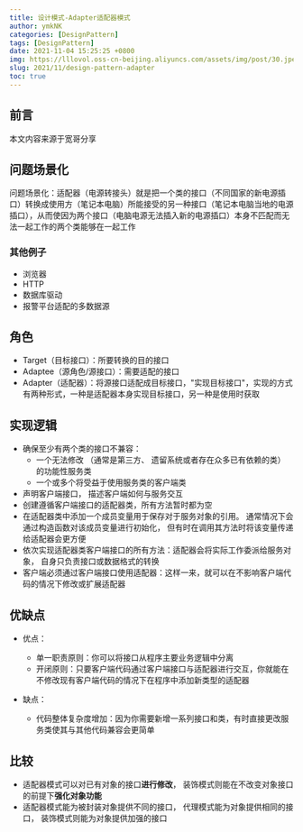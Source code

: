 ```yaml
---
title: 设计模式-Adapter适配器模式
author: ymkNK
categories: [DesignPattern]
tags: [DesignPattern]
date: 2021-11-04 15:25:25 +0800
img: https://lllovol.oss-cn-beijing.aliyuncs.com/assets/img/post/30.jpeg
slug: 2021/11/design-pattern-adapter
toc: true
---
```

## 前言
本文内容来源于宽哥分享

## 问题场景化
问题场景化：适配器（电源转接头）就是把一个类的接口（不同国家的新电源插口）转换成使用方（笔记本电脑）所能接受的另一种接口（笔记本电脑当地的电源插口），从而使因为两个接口（电脑电源无法插入新的电源插口）本身不匹配而无法一起工作的两个类能够在一起工作

### 其他例子
- 浏览器
- HTTP
- 数据库驱动
- 报警平台适配的多数据源

## 角色
- Target（目标接口）：所要转换的目的接口
- Adaptee（源角色/源接口）：需要适配的接口
- Adapter（适配器）：将源接口适配成目标接口，"实现目标接口"，实现的方式有两种形式，一种是适配器本身实现目标接口，另一种是使用时获取

## 实现逻辑
- 确保至少有两个类的接口不兼容：
    - 一个无法修改 （通常是第三方、 遗留系统或者存在众多已有依赖的类） 的功能性服务类
    - 一个或多个将受益于使用服务类的客户端类
- 声明客户端接口， 描述客户端如何与服务交互
- 创建遵循客户端接口的适配器类，所有方法暂时都为空
- 在适配器类中添加一个成员变量用于保存对于服务对象的引用。 通常情况下会通过构造函数对该成员变量进行初始化， 但有时在调用其方法时将该变量传递给适配器会更方便
- 依次实现适配器类客户端接口的所有方法：适配器会将实际工作委派给服务对象， 自身只负责接口或数据格式的转换
- 客户端必须通过客户端接口使用适配器：这样一来，就可以在不影响客户端代码的情况下修改或扩展适配器

## 优缺点
- 优点：
    - 单一职责原则：你可以将接口从程序主要业务逻辑中分离
    - 开闭原则：只要客户端代码通过客户端接口与适配器进行交互，你就能在不修改现有客户端代码的情况下在程序中添加新类型的适配器

- 缺点：
    - 代码整体复杂度增加：因为你需要新增一系列接口和类，有时直接更改服务类使其与其他代码兼容会更简单

## 比较
- 适配器模式可以对已有对象的接口**进行修改**， 装饰模式则能在不改变对象接口的前提下**强化对象功能**
- 适配器模式能为被封装对象提供不同的接口， 代理模式能为对象提供相同的接口， 装饰模式则能为对象提供加强的接口



